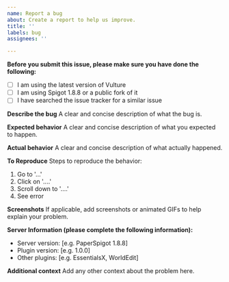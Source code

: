 ```yaml
---
name: Report a bug
about: Create a report to help us improve.
title: ''
labels: bug
assignees: ''

---
```


**Before you submit this issue, please make sure you have done the following:**

- [ ] I am using the latest version of Vulture
- [ ] I am using Spigot 1.8.8 or a public fork of it
- [ ] I have searched the issue tracker for a similar issue

**Describe the bug**
A clear and concise description of what the bug is.

**Expected behavior**
A clear and concise description of what you expected to happen.

**Actual behavior**
A clear and concise description of what actually happened.

**To Reproduce**
Steps to reproduce the behavior:

1. Go to '...'
2. Click on '....'
3. Scroll down to '....'
4. See error

**Screenshots**
If applicable, add screenshots or animated GIFs to help explain your problem.

**Server Information (please complete the following information):**

- Server version: [e.g. PaperSpigot 1.8.8]
- Plugin version: [e.g. 1.0.0]
- Other plugins: [e.g. EssentialsX, WorldEdit]

**Additional context**
Add any other context about the problem here.
